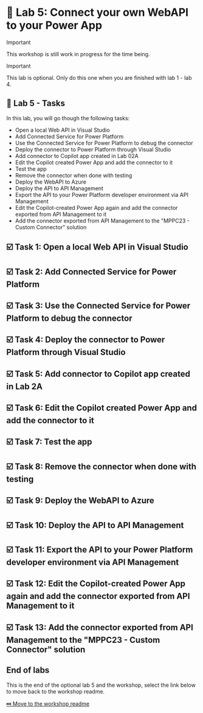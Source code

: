 # 🚀 Lab 5: Connect your own WebAPI to your Power App

> [!IMPORTANT]
> This workshop is still work in progress for the time being.

> [!IMPORTANT]
> This lab is optional. Only do this one when you are finished with lab 1 - lab 4.

## 📝 Lab 5 - Tasks

In this lab, you will go though the following tasks:

- Open a local Web API in Visual Studio
- Add Connected Service for Power Platform
- Use the Connected Service for Power Platform to debug the connector
- Deploy the connector to Power Platform through Visual Studio
- Add connector to Copilot app created in Lab 02A
- Edit the Copilot created Power App and add the connector to it
- Test the app
- Remove the connector when done with testing
- Deploy the WebAPI to Azure
- Deploy the API to API Management
- Export the API to your Power Platform developer environment via API Management
- Edit the Copilot-created Power App again and add the connector exported from API Management to it
- Add the connector exported from API Management to the "MPPC23 - Custom Connector" solution

## ☑️ Task 1: Open a local Web API in Visual Studio

## ☑️ Task 2: Add Connected Service for Power Platform

## ☑️ Task 3: Use the Connected Service for Power Platform to debug the connector

## ☑️ Task 4: Deploy the connector to Power Platform through Visual Studio

## ☑️ Task 5: Add connector to Copilot app created in Lab 2A

## ☑️ Task 6: Edit the Copilot created Power App and add the connector to it

## ☑️ Task 7: Test the app

## ☑️ Task 8: Remove the connector when done with testing

## ☑️ Task 9: Deploy the WebAPI to Azure

## ☑️ Task 10: Deploy the API to API Management

## ☑️ Task 11: Export the API to your Power Platform developer environment via API Management

## ☑️ Task 12: Edit the Copilot-created Power App again and add the connector exported from API Management to it

## ☑️ Task 13: Add the connector exported from API Management to the "MPPC23 - Custom Connector" solution

## End of labs

This is the end of the optional lab 5 and the workshop, select the link below to move back to the workshop readme.

[⏭️ Move to the workshop readme](../README.md)
